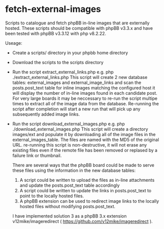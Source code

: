 # fetch-external-images
Scripts to catalogue and fetch phpBB in-line images that are externally hosted.
These scripts should be compatible with phpBB v3.3.x and have been tested with phpBB v3.3.12
with php v8.2.22.

Useage:
* Create a scripts/ directory in your phpbb home directory
* Download the scripts to the scripts directory
* Run the script extract_external_links.php
  e.g. php ./extract_external_links.php
  This script will create 2 new database tables: external_images and external_image_links
  and scan the posts.post_text table for inline images matching the configured host
  it will display the number of in-line images found in each candidate post.
  For very large boards it may be neccessary to re-run the script multipe times to
  extract all of the image data from the database.
  Re-running the script after completion will start a new run that will pick up any
  subsequently added image links.
* Run the script download_external_images.php
  e.g. php ./download_external_images.php
  This script will create a directory images/ext and populate it by downloading all
  of the image files in the external_images_table.  The files are named with the MD5 of 
  the original URL.
  re-running this script is non-destructive, it will not erase any existing files even
  if the remote file has been removed or replased by a failure link or thumbnail.
  
  There are several ways that the phpBB board could be made to serve these files using
  the information in the new database tables:
  1) A script could be written to upload the files as in-line attachments and update the
  posts.post_text table accordingly
  2) A script could be written to update the links in posts.post_text to point to the 
  locally hosted files.
  3) A phpBB extension can be used to redirect image links to the   locally hosted files 
  without modifying posts.post_text.
  
  I have implemented solution 3 as a phpBB 3.x extension v12mike/imageredirect 
  ( https://github.com/v12mike/imageredirect ).
